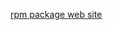 [rpm package web site](https://mirrors.aliyun.com/docker-ce/linux/centos/7/x86_64/stable/Packages)


